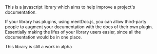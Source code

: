 This is a javascript library which aims to help improve a project's documentation.  

If your library has plugins, using mentDoc.js, you can allow third-party people to augment your documentation with the docs of their own plugin.
Essentially making the lifes of your library users easier, since all the documentation would be in one place.  

This library is still a work in alpha